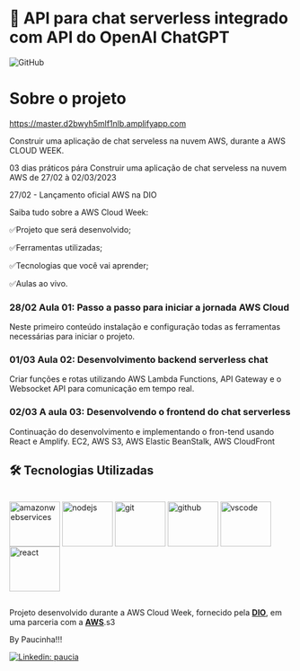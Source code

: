 # 🚀 API para chat serverless integrado com API do OpenAI ChatGPT

![GitHub](https://img.shields.io/github/license/paucia-lisboa/api-chat-serverless)

# Sobre o projeto

https://master.d2bwyh5mlf1nlb.amplifyapp.com

Construir uma aplicação de chat serveless na nuvem AWS, durante a  AWS CLOUD WEEK.

03 dias práticos pára Construir uma aplicação de chat serveless na nuvem AWS de 27/02 à 02/03/2023

27/02 - Lançamento oficial AWS na DIO

Saiba tudo sobre a AWS Cloud Week:

✅Projeto que será desenvolvido;

✅Ferramentas utilizadas;

✅Tecnologias que você vai aprender;

✅Aulas ao vivo.

### 28/02 Aula 01: Passo a passo para iniciar a jornada AWS Cloud

Neste primeiro conteúdo instalação e configuração todas as ferramentas necessárias para iniciar o projeto. 

### 01/03 Aula 02: Desenvolvimento backend serverless chat

Criar funções e rotas utilizando AWS Lambda Functions, API Gateway e o Websocket API para comunicação em tempo real.

### 02/03 A aula 03: Desenvolvendo o frontend do chat serverless 

Continuação do desenvolvimento e implementando o fron-tend usando React e Amplify.
EC2, AWS S3, AWS Elastic BeanStalk, AWS CloudFront

## 🛠 Tecnologias Utilizadas

<div style="display: inline_block"><br>
            <img align="center" alt="amazonwebservices" height="80" width="90" src="https://cdn.jsdelivr.net/gh/devicons/devicon/icons/amazonwebservices/amazonwebservices-original.svg"/>
            <img align="center" alt="nodejs" height="80" width="90" src="https://cdn.jsdelivr.net/gh/devicons/devicon/icons/nodejs/nodejs-plain.svg"/>
            <img align="center" alt="git" height="80" width="90" src="https://cdn.jsdelivr.net/gh/devicons/devicon/icons/git/git-original.svg"/>
            <img align="center" alt="github" height="80" width="90" src="https://cdn.jsdelivr.net/gh/devicons/devicon/icons/github/github-original.svg"/>
            <img align="center" alt="vscode" height="80" width="90" src="https://cdn.jsdelivr.net/gh/devicons/devicon/icons/vscode/vscode-original.svg"/>
            <img align="center" alt="react" height="80" width="90" src="https://cdn.jsdelivr.net/gh/devicons/devicon/icons/react/react-original.svg" />
</div>

##

Projeto desenvolvido durante a AWS Cloud Week, fornecido pela [**DIO**](https://www.dio.me/), em uma parceria com a [**AWS**](https://aws.amazon.com/pt/).s3

By Paucinha!!!

[![Linkedin: paucia](https://img.shields.io/badge/Paucia-blue?style=flat-square&logo=Linkedin&logoColor=white&link=https://www.linkedin.com/in/paucia-lisboa/)](https://www.linkedin.com/in/paucia-lisboa/)
